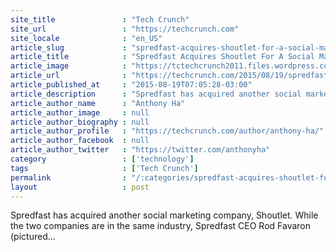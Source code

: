 ```yaml
---
site_title               : "Tech Crunch"
site_url                 : "https://techcrunch.com"
site_locale              : "en_US"
article_slug             : "spredfast-acquires-shoutlet-for-a-social-marketing-team-up"
article_title            : "Spredfast Acquires Shoutlet For A Social Marketing Team-Up"
article_image            : "https://tctechcrunch2011.files.wordpress.com/2015/08/rod-favaron_spredfastceo_hires.jpg?w=764&h=400&crop=1"
article_url              : "https://techcrunch.com/2015/08/19/spredfast-acquires-shoutlet/"
article_published_at     : "2015-08-19T07:05:28-03:00"
article_description      : "Spredfast has acquired another social marketing company, Shoutlet. While the two companies are in the same industry, Spredfast CEO Rod Favaron (pictured..."
article_author_name      : "Anthony Ha"
article_author_image     : null
article_author_biography : null
article_author_profile   : "https://techcrunch.com/author/anthony-ha/"
article_author_facebook  : null
article_author_twitter   : "https://twitter.com/anthonyha"
category                 : ['technology']
tags                     : ['Tech Crunch']
permalink                : "/:categories/spredfast-acquires-shoutlet-for-a-social-marketing-team-up/"
layout                   : post
---
```


Spredfast has acquired another social marketing company, Shoutlet. While the two companies are in the same industry, Spredfast CEO Rod Favaron (pictured...
